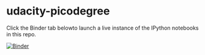 # udacity-picodegree

Click the Binder tab belowto launch a live instance of the IPython notebooks in this repo.

[![Binder](http://mybinder.org/badge.svg)](http://mybinder.org:/repo/jermwatt/udacity-picodegree)
